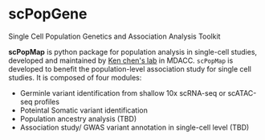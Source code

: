 # scPopGene
Single Cell Population Genetics and Association Analysis Toolkit

**scPopMap** is python package for population analysis in single-cell studies, developed and maintained by [Ken chen's lab](https://sites.google.com/view/kchenlab/Home) in MDACC. `scPopMap` is developed to benefit the population-level association study for single cell studies. It is composed of four modules: 
* Germinle variant identification from shallow 10x scRNA-seq or scATAC-seq profiles
* Poteintal Somatic variant identification 
* Population ancestry analysis (TBD)
* Association study/ GWAS variant annotation in single-cell level (TBD)
